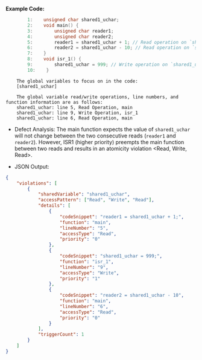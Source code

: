 
**Example Code:**

```c
        1:    unsigned char shared1_uchar;
        2:    void main() {
        3:        unsigned char reader1;
        4:        unsigned char reader2;
        5:        reader1 = shared1_uchar + 1; // Read operation on `shared1_uchar`.
        6:        reader2 = shared1_uchar - 10; // Read operation on `shared1_uchar`.
        7:    }
        8:    void isr_1() {
        9:        shared1_uchar = 999; // Write operation on `shared1_uchar`.
        10:    }
```
        The global variables to focus on in the code:
        [shared1_uchar]

        The global variable read/write operations, line numbers, and function information are as follows:
        shared1_uchar: line 5, Read Operation, main
        shared1_uchar: line 9, Write Operation, isr_1
        shared1_uchar: line 6, Read Operation, main

- Defect Analysis: The main function expects the value of `shared1_uchar` will not change between the two consecutive reads (`reader1` and `reader2`). However, ISR1 (higher priority) preempts the main function between two reads and results in an atomicity violation <Read, Write, Read>.

- JSON Output:

```json
{
    "violations": [
        {
            "sharedVariable": "shared1_uchar",
            "accessPattern": ["Read", "Write", "Read"],
            "details": [
                {
                    "codeSnippet": "reader1 = shared1_uchar + 1;",
                    "function": "main",
                    "lineNumber": "5",
                    "accessType": "Read",
                    "priority": "0"
                },
                {
                    "codeSnippet": "shared1_uchar = 999;",
                    "function": "isr_1",
                    "lineNumber": "9",
                    "accessType": "Write",
                    "priority": "1"
                },
                {
                    "codeSnippet": "reader2 = shared1_uchar - 10",
                    "function": "main",
                    "lineNumber": "6",
                    "accessType": "Read",
                    "priority": "0"
                }
            ],
            "triggerCount": 1
        }
    ]
}
```